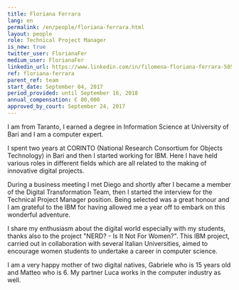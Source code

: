 ```yaml
---
title: Floriana Ferrara
lang: en
permalink: /en/people/floriana-ferrara.html
layout: people
role: Technical Project Manager
is_new: true
twitter_user: FlorianaFer
medium_user: FlorianaFer
linkedin_url: https://www.linkedin.com/in/filomena-floriana-ferrara-50588912 
ref: floriana-ferrara
parent_ref: team
start_date: September 04, 2017
period_provided: until September 16, 2018
annual_compensation: € 80,000
approved_by_court: September 24, 2017
---
```

I am from Taranto, I earned a degree in Information Science at University of Bari and I am a computer expert. 

I spent two years at CORINTO (National Research Consortium for Objects Technology) in Bari and then I started working for IBM. 
Here I have held various roles in different fields which are all related to the making of innovative digital projects.

During a business meeting I met Diego and shortly after I became a member of the Digital Transformation Team, then I started the interview for the Technical Project Manager position. Being selected was a great honour and I am grateful to the IBM for having allowed me a year off to embark on this wonderful adventure.

I share my enthusiasm about the digital world especially with my students, thanks also to the project "NERD? - Is It Not For Women?". This IBM project, carried out in collaboration with several Italian Universities, aimed to encourage women students to undertake a career in computer science.

I am a very happy mother of two digital natives, Gabriele who is 15 years old and Matteo who is 6. My partner Luca works in the computer industry as well.



